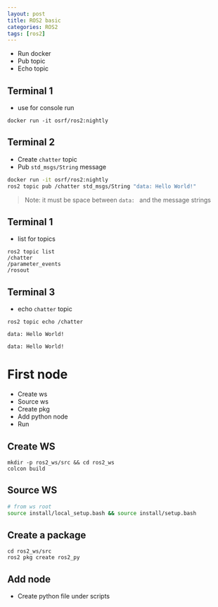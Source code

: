 ```yaml
---
layout: post
title: ROS2 basic
categories: ROS2
tags: [ros2]
---
```


- Run docker
- Pub topic
- Echo topic

## Terminal 1 
-  use for console run 
```
docker run -it osrf/ros2:nightly
```

## Terminal 2
- Create `chatter` topic
- Pub `std_msgs/String` message

```bash
docker run -it osrf/ros2:nightly
ros2 topic pub /chatter std_msgs/String "data: Hello World!"
```
> Note: it must  be space between `data: ` and the message strings

## Terminal 1
- list for topics
```
ros2 topic list
/chatter
/parameter_events
/rosout
```

## Terminal 3
- echo `chatter` topic
```
ros2 topic echo /chatter

data: Hello World!

data: Hello World!

```

# First node
- Create ws
- Source ws
- Create pkg
- Add python node
- Run

## Create WS
```
mkdir -p ros2_ws/src && cd ros2_ws
colcon build
```

## Source WS
```bash
# from ws root
source install/local_setup.bash && source install/setup.bash
```

## Create a package
```
cd ros2_ws/src
ros2 pkg create ros2_py
```

## Add node
- Create python file under scripts 

